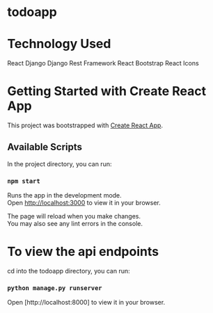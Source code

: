 # todoapp

# Technology Used
React
Django
Django Rest Framework
React Bootstrap
React Icons


# Getting Started with Create React App

This project was bootstrapped with [Create React App](https://github.com/facebook/create-react-app).

## Available Scripts

In the project directory, you can run:

### `npm start`

Runs the app in the development mode.\
Open [http://localhost:3000](http://localhost:3000) to view it in your browser.

The page will reload when you make changes.\
You may also see any lint errors in the console.

# To view the api endpoints

cd into the todoapp directory, you can run:

### `python manage.py runserver`

Open [http://localhost:8000] to view it in your browser.


